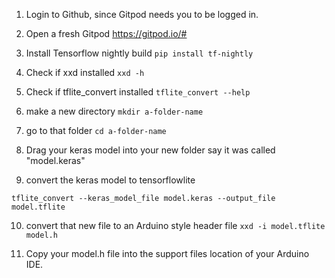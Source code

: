 

1. Login to Github, since Gitpod needs you to be logged in.

2. Open a fresh Gitpod   https://gitpod.io/#

3. Install Tensorflow nightly build ``` pip install tf-nightly ```

4. Check if xxd installed ``` xxd -h ```

5. Check if tflite_convert installed ```tflite_convert --help```

6. make a new directory ```mkdir a-folder-name```

7. go to that folder ```cd a-folder-name```

8. Drag your keras model into your new folder say it was called "model.keras"

9. convert the keras model to tensorflowlite 
``` 
tflite_convert --keras_model_file model.keras --output_file model.tflite 
```

10. convert that new file to an Arduino style header file ```xxd -i model.tflite model.h```

11. Copy your model.h file into the support files location of your Arduino IDE.






